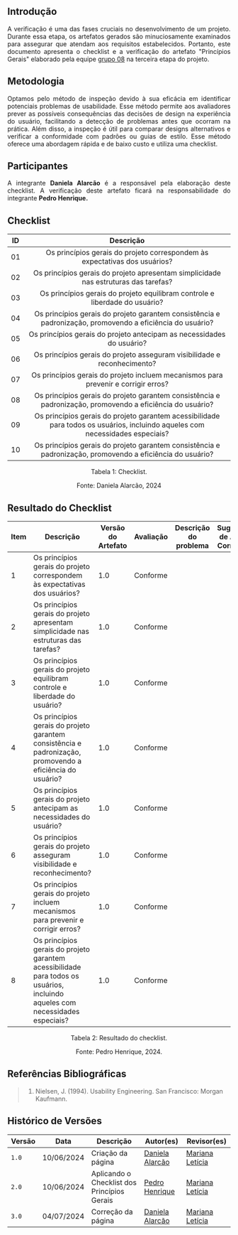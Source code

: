 ## Introdução
<p style="text-align: justify;"> A verificação é uma das fases cruciais no desenvolvimento de um projeto. Durante essa etapa, os artefatos gerados são minuciosamente examinados para assegurar que atendam aos requisitos estabelecidos. Portanto, este documento apresenta o checklist e a verificação do artefato "Princípios Gerais" elaborado pela equipe <a href="https://interacao-humano-computador.github.io/2024.1-Central-Expresso/" target="_blank">grupo 08</a> na terceira etapa do projeto. </p>

## Metodologia
<p style="text-align: justify;"> Optamos pelo método de inspeção devido à sua eficácia em identificar potenciais problemas de usabilidade. Esse método permite aos avaliadores prever as possíveis consequências das decisões de design na experiência do usuário, facilitando a detecção de problemas antes que ocorram na prática. Além disso, a inspeção é útil para comparar designs alternativos e verificar a conformidade com padrões ou guias de estilo. Esse método oferece uma abordagem rápida e de baixo custo e utiliza uma checklist. </p>

## Participantes
<p style="text-align: justify;"> A integrante <strong>Daniela Alarcão</strong> é a responsável pela elaboração deste checklist. A verificação deste artefato ficará na responsabilidade do integrante <strong> Pedro Henrique.</strong></p>

## Checklist

<center>

| ID     | Descrição           | 
| ------ | :--------: | 
|01| Os princípios gerais do projeto correspondem às expectativas dos usuários? |   
|02| Os princípios gerais do projeto apresentam simplicidade nas estruturas das tarefas? | 
|03| Os princípios gerais do projeto equilibram controle e liberdade do usuário? |   
|04| Os princípios gerais do projeto garantem consistência e padronização, promovendo a eficiência do usuário? |
|05| Os princípios gerais do projeto antecipam as necessidades do usuário? |  
|06| Os princípios gerais do projeto asseguram visibilidade e reconhecimento? | 
|07| Os princípios gerais do projeto incluem mecanismos para prevenir e corrigir erros? |  
|08| Os princípios gerais do projeto garantem consistência e padronização, promovendo a eficiência do usuário? | 
|09| Os princípios gerais do projeto garantem acessibilidade para todos os usuários, incluindo aqueles com necessidades especiais? |   
|10| Os princípios gerais do projeto garantem consistência e padronização, promovendo a eficiência do usuário? | 
<p style="text-align: center">Tabela 1: Checklist.</p>
<p style="text-align: center">Fonte: Daniela Alarcão, 2024</p>

</center>

## Resultado do Checklist
| Item | Descrição      | Versão do Artefato | Avaliação      | Descrição do problema | Sugestão de Ação Corretiva | Observações |
| ---- | -------------- | ------------------ | -------------- | --------------------- | -------------------------- | ----------- |
|  1   | Os princípios gerais do projeto correspondem às expectativas dos usuários? | 1.0 | Conforme |  |  | |
|  2   | Os princípios gerais do projeto apresentam simplicidade nas estruturas das tarefas? | 1.0 | Conforme |  |  | |
|  3   | Os princípios gerais do projeto equilibram controle e liberdade do usuário? | 1.0 | Conforme |  |  | |
|  4   | Os princípios gerais do projeto garantem consistência e padronização, promovendo a eficiência do usuário? | 1.0 | Conforme |  |  | |
|  5   | Os princípios gerais do projeto antecipam as necessidades do usuário? | 1.0 | Conforme |  |  | |
|  6   | Os princípios gerais do projeto asseguram visibilidade e reconhecimento? | 1.0 | Conforme |  |  | |
|  7   | Os princípios gerais do projeto incluem mecanismos para prevenir e corrigir erros? | 1.0 | Conforme |  |  | |
|  8   | Os princípios gerais do projeto garantem acessibilidade para todos os usuários, incluindo aqueles com necessidades especiais? | 1.0 | Conforme |  |  | |
<p style="text-align: center">Tabela 2: Resultado do checklist.</p>
<p style="text-align: center">Fonte: Pedro Henrique, 2024.</p>

## Referências Bibliográficas
> 1. Nielsen, J. (1994). Usability Engineering. San Francisco: Morgan Kaufmann.

## Histórico de Versões

| Versão |    Data    | Descrição                                 | Autor(es)                                       | Revisor(es)                                    |
| ------ | :--------: | ----------------------------------------- | ----------------------------------------------- | ---------------------------------------------- |
| `1.0`   | 10/06/2024 | Criação da página                         | [Daniela Alarcão](https://github.com/danialarcao) |  [Mariana Letícia](https://github.com/Marianannn)  |
| `2.0`   | 10/06/2024 | Aplicando o Checklist dos Princípios Gerais                         | [Pedro Henrique](https://github.com/PedroHhenriq) | [Mariana Letícia](https://github.com/Marianannn)   |
| `3.0`   | 04/07/2024 | Correção da página   | [Daniela Alarcão](https://github.com/danialarcao) | [Mariana Letícia](https://github.com/Marianannn)   |
